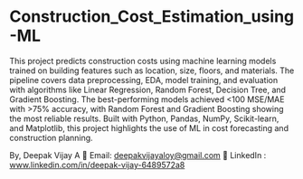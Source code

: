 # Construction_Cost_Estimation_using-ML
This project predicts construction costs using machine learning models trained on building features such as location, size, floors, and materials. The pipeline covers data preprocessing, EDA, model training, and evaluation with algorithms like Linear Regression, Random Forest, Decision Tree, and Gradient Boosting. The best-performing models achieved <100 MSE/MAE with >75% accuracy, with Random Forest and Gradient Boosting showing the most reliable results. Built with Python, Pandas, NumPy, Scikit-learn, and Matplotlib, this project highlights the use of ML in cost forecasting and construction planning.

By,
Deepak Vijay A
📧 Email: deepakvijayaloy@gmail.com
🔗 LinkedIn : www.linkedin.com/in/deepak-vijay-6489572a8
